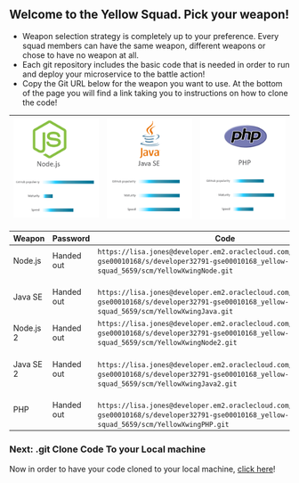 ## Welcome to the Yellow Squad. Pick your weapon! ##

+ Weapon selection strategy is completely up to your preference. Every squad members can have the same weapon, different weapons or chose to have no weapon at all.
+ Each git repository includes the basic code that is needed in order to run and deploy your microservice to the battle action!
+ Copy the Git URL below for the weapon you want to use. At the bottom of the page you will find a link taking you to instructions on how to clone the code!

| ![Red Squad](nodejs.png)  | ![Blue Squad](javase.png) | ![Black Squad](php.png) |
|:---:|:---:|:---:|

| Weapon        | Password     | Code  |
| ------------- |-------------| -----|
| Node.js      | Handed out | ``` https://lisa.jones@developer.em2.oraclecloud.com/developer32791-gse00010168/s/developer32791-gse00010168_yellow-squad_5659/scm/YellowXwingNode.git ``` |
| Java SE      | Handed out      |   ```  https://lisa.jones@developer.em2.oraclecloud.com/developer32791-gse00010168/s/developer32791-gse00010168_yellow-squad_5659/scm/YellowXwingJava.git ``` |
| Node.js 2    | Handed out | ```https://lisa.jones@developer.em2.oraclecloud.com/developer32791-gse00010168/s/developer32791-gse00010168_yellow-squad_5659/scm/YellowXwingNode2.git ``` |
| Java SE 2    | Handed out      |   ```  https://lisa.jones@developer.em2.oraclecloud.com/developer32791-gse00010168/s/developer32791-gse00010168_yellow-squad_5659/scm/YellowXwingJava2.git ``` |
| PHP | Handed out      |  ```  https://lisa.jones@developer.em2.oraclecloud.com/developer32791-gse00010168/s/developer32791-gse00010168_yellow-squad_5659/scm/YellowXwingPHP.git ``` |

### Next: .git Clone Code To your Local machine ###

Now in order to have your code cloned to your local machine, [click here](../clonecode.md)!
